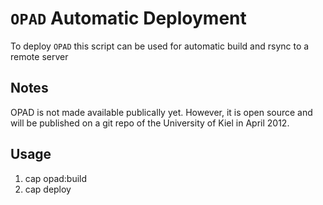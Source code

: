 # `OPAD` Automatic Deployment

To deploy `OPAD` this script can be used for automatic build and rsync to a remote server


## Notes
OPAD is not made available publically yet. However, it is open source and will be published on a git repo of the University of Kiel in April 2012.


## Usage
 1. cap opad:build
 1. cap deploy

